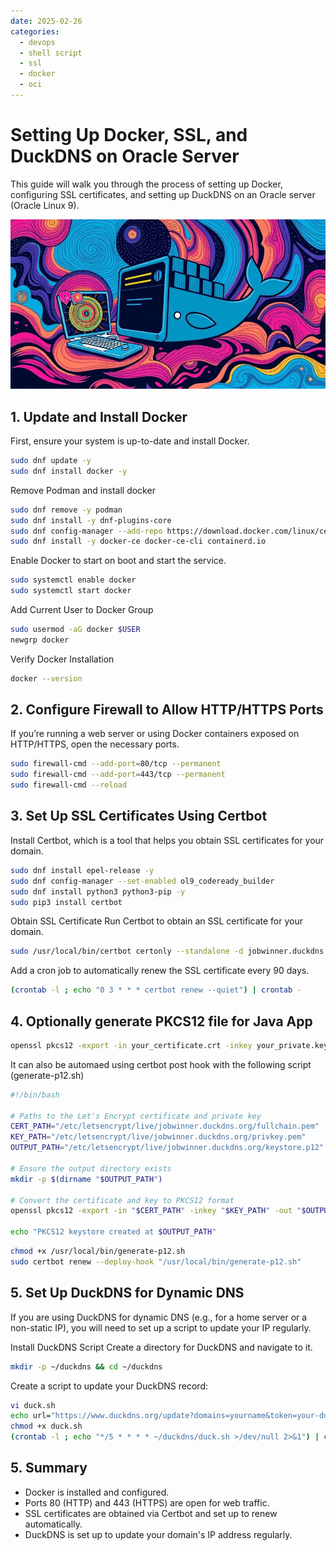 ```yaml
---
date: 2025-02-26
categories:
  - devops
  - shell script
  - ssl
  - docker
  - oci
---
```

# Setting Up Docker, SSL, and DuckDNS on Oracle Server

This guide will walk you through the process of setting up Docker, configuring SSL certificates, and setting up DuckDNS on an Oracle server (Oracle Linux 9).

![Oracle Server](../../assets/blog/oracle-server/banner.jpg)

<!-- more -->

## 1. Update and Install Docker

First, ensure your system is up-to-date and install Docker.

``` bash
sudo dnf update -y
sudo dnf install docker -y
```

Remove Podman and install docker

``` bash
sudo dnf remove -y podman
sudo dnf install -y dnf-plugins-core
sudo dnf config-manager --add-repo https://download.docker.com/linux/centos/docker-ce.repo
sudo dnf install -y docker-ce docker-ce-cli containerd.io
```

Enable Docker to start on boot and start the service.

``` bash
sudo systemctl enable docker
sudo systemctl start docker
```

Add Current User to Docker Group

``` bash
sudo usermod -aG docker $USER
newgrp docker
```

Verify Docker Installation
``` bash
docker --version
```

## 2. Configure Firewall to Allow HTTP/HTTPS Ports

If you’re running a web server or using Docker containers exposed on HTTP/HTTPS, open the necessary ports.

``` bash
sudo firewall-cmd --add-port=80/tcp --permanent
sudo firewall-cmd --add-port=443/tcp --permanent
sudo firewall-cmd --reload
```

## 3. Set Up SSL Certificates Using Certbot

Install Certbot, which is a tool that helps you obtain SSL certificates for your domain.

``` bash
sudo dnf install epel-release -y
sudo dnf config-manager --set-enabled ol9_codeready_builder
sudo dnf install python3 python3-pip -y
sudo pip3 install certbot
```

Obtain SSL Certificate
Run Certbot to obtain an SSL certificate for your domain.

``` bash
sudo /usr/local/bin/certbot certonly --standalone -d jobwinner.duckdns.org
```

Add a cron job to automatically renew the SSL certificate every 90 days.
``` bash
(crontab -l ; echo "0 3 * * * certbot renew --quiet") | crontab -
```

## 4. Optionally generate PKCS12 file for Java App

``` bash
openssl pkcs12 -export -in your_certificate.crt -inkey your_private.key -out keystore.p12 -name selfsigned
```

It can also be automaed using certbot post hook with the following script (generate-p12.sh)

``` bash
#!/bin/bash

# Paths to the Let's Encrypt certificate and private key
CERT_PATH="/etc/letsencrypt/live/jobwinner.duckdns.org/fullchain.pem"
KEY_PATH="/etc/letsencrypt/live/jobwinner.duckdns.org/privkey.pem"
OUTPUT_PATH="/etc/letsencrypt/live/jobwinner.duckdns.org/keystore.p12"

# Ensure the output directory exists
mkdir -p $(dirname "$OUTPUT_PATH")

# Convert the certificate and key to PKCS12 format
openssl pkcs12 -export -in "$CERT_PATH" -inkey "$KEY_PATH" -out "$OUTPUT_PATH" -name selfsigned -password pass:yourpassword

echo "PKCS12 keystore created at $OUTPUT_PATH"
```

``` bash
chmod +x /usr/local/bin/generate-p12.sh
sudo certbot renew --deploy-hook "/usr/local/bin/generate-p12.sh"

```

## 5. Set Up DuckDNS for Dynamic DNS

If you are using DuckDNS for dynamic DNS (e.g., for a home server or a non-static IP), you will need to set up a script to update your IP regularly.

Install DuckDNS Script
Create a directory for DuckDNS and navigate to it.


``` bash
mkdir -p ~/duckdns && cd ~/duckdns
```

Create a script to update your DuckDNS record:
``` bash
vi duck.sh
echo url="https://www.duckdns.org/update?domains=yourname&token=your-duckdns-token&ip=" | curl -k -o ~/duckdns/duck.log -K -
chmod +x duck.sh
(crontab -l ; echo "*/5 * * * * ~/duckdns/duck.sh >/dev/null 2>&1") | crontab -
```

## 5. Summary

- Docker is installed and configured.
- Ports 80 (HTTP) and 443 (HTTPS) are open for web traffic.
- SSL certificates are obtained via Certbot and set up to renew automatically.
- DuckDNS is set up to update your domain's IP address regularly.